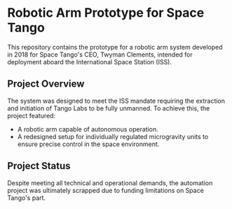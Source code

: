 # Robotic Arm Prototype for Space Tango
This repository contains the prototype for a robotic arm system developed in 2018 for Space Tango's CEO, Twyman Clements, intended for deployment aboard the International Space Station (ISS).

## Project Overview
The system was designed to meet the ISS mandate requiring the extraction and initiation of Tango Labs to be fully unmanned. To achieve this, the project featured:

- A robotic arm capable of autonomous operation.
- A redesigned setup for individually regulated microgravity units to ensure precise control in the space environment.

## Project Status
Despite meeting all technical and operational demands, the automation project was ultimately scrapped due to funding limitations on Space Tango's part.

